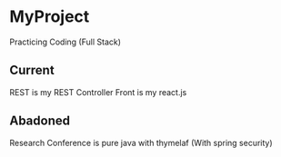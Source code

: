 # MyProject
 Practicing Coding (Full Stack)

Current
---------------------------------------------------------
REST is my REST Controller
Front is my react.js 


Abadoned
-----------------------------------------------------------------------------
Research Conference is pure java with thymelaf (With spring security) 
